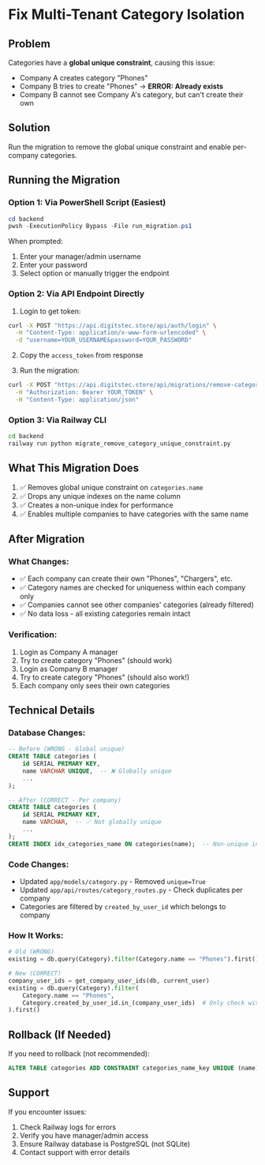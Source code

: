 # Fix Multi-Tenant Category Isolation

## Problem
Categories have a **global unique constraint**, causing this issue:
- Company A creates category "Phones"
- Company B tries to create "Phones" → **ERROR: Already exists**
- Company B cannot see Company A's category, but can't create their own

## Solution
Run the migration to remove the global unique constraint and enable per-company categories.

## Running the Migration

### Option 1: Via PowerShell Script (Easiest)
```powershell
cd backend
pwsh -ExecutionPolicy Bypass -File run_migration.ps1
```

When prompted:
1. Enter your manager/admin username
2. Enter your password
3. Select option or manually trigger the endpoint

### Option 2: Via API Endpoint Directly

1. Login to get token:
```bash
curl -X POST "https://api.digitstec.store/api/auth/login" \
  -H "Content-Type: application/x-www-form-urlencoded" \
  -d "username=YOUR_USERNAME&password=YOUR_PASSWORD"
```

2. Copy the `access_token` from response

3. Run the migration:
```bash
curl -X POST "https://api.digitstec.store/api/migrations/remove-category-unique-constraint" \
  -H "Authorization: Bearer YOUR_TOKEN" \
  -H "Content-Type: application/json"
```

### Option 3: Via Railway CLI
```bash
cd backend
railway run python migrate_remove_category_unique_constraint.py
```

## What This Migration Does

1. ✅ Removes global unique constraint on `categories.name`
2. ✅ Drops any unique indexes on the name column
3. ✅ Creates a non-unique index for performance
4. ✅ Enables multiple companies to have categories with the same name

## After Migration

### What Changes:
- ✅ Each company can create their own "Phones", "Chargers", etc.
- ✅ Category names are checked for uniqueness within each company only
- ✅ Companies cannot see other companies' categories (already filtered)
- ✅ No data loss - all existing categories remain intact

### Verification:
1. Login as Company A manager
2. Try to create category "Phones" (should work)
3. Login as Company B manager  
4. Try to create category "Phones" (should also work!)
5. Each company only sees their own categories

## Technical Details

### Database Changes:
```sql
-- Before (WRONG - Global unique)
CREATE TABLE categories (
    id SERIAL PRIMARY KEY,
    name VARCHAR UNIQUE,  -- ❌ Globally unique
    ...
);

-- After (CORRECT - Per company)
CREATE TABLE categories (
    id SERIAL PRIMARY KEY,
    name VARCHAR,  -- ✅ Not globally unique
    ...
);
CREATE INDEX idx_categories_name ON categories(name);  -- Non-unique index
```

### Code Changes:
- Updated `app/models/category.py` - Removed `unique=True`
- Updated `app/api/routes/category_routes.py` - Check duplicates per company
- Categories are filtered by `created_by_user_id` which belongs to company

### How It Works:
```python
# Old (WRONG)
existing = db.query(Category).filter(Category.name == "Phones").first()

# New (CORRECT)
company_user_ids = get_company_user_ids(db, current_user)
existing = db.query(Category).filter(
    Category.name == "Phones",
    Category.created_by_user_id.in_(company_user_ids)  # Only check within company
).first()
```

## Rollback (If Needed)
If you need to rollback (not recommended):
```sql
ALTER TABLE categories ADD CONSTRAINT categories_name_key UNIQUE (name);
```

## Support
If you encounter issues:
1. Check Railway logs for errors
2. Verify you have manager/admin access
3. Ensure Railway database is PostgreSQL (not SQLite)
4. Contact support with error details

